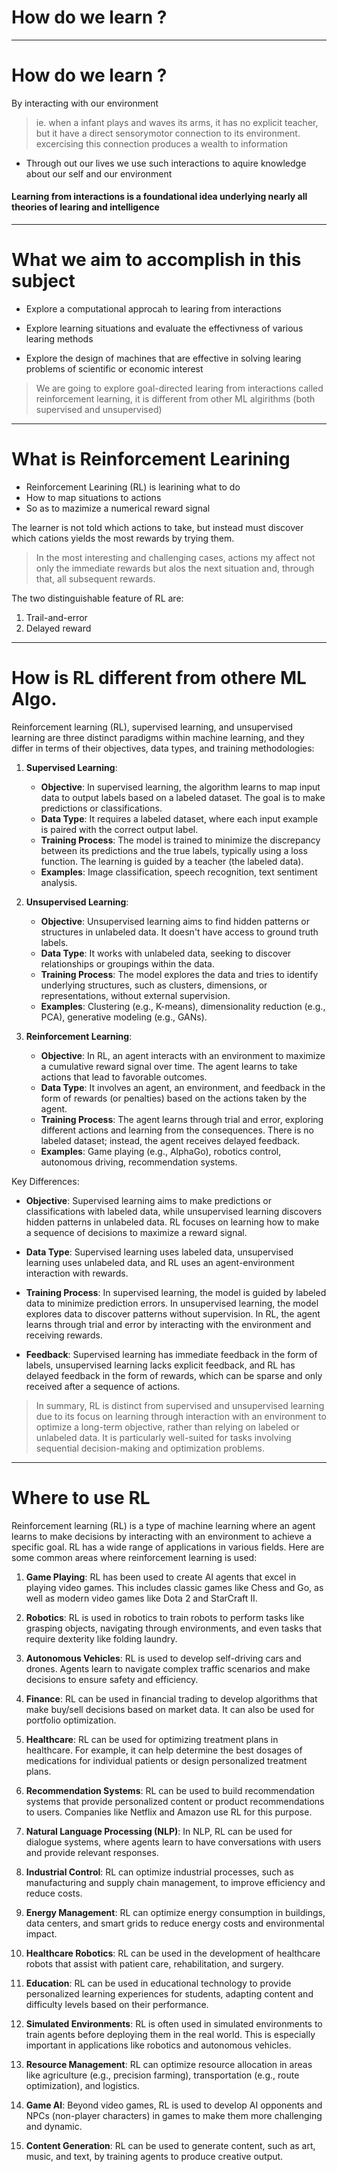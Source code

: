# How do we learn ?


---
# How do we learn ?

By interacting with our environment

> ie. when a infant plays and waves its arms, it has no explicit teacher, but it have a direct sensorymotor connection to its environment. excercising this connection produces a wealth to information

- Through out our lives we use such interactions to aquire  knowledge about our self and our environment 

#### Learning from interactions is a foundational idea underlying nearly all theories of learing and intelligence

---

# What we aim to accomplish in this subject

- Explore a computational approcah to learing from interactions

- Explore learning situations and evaluate the effectivness of various learing methods

- Explore the design of machines that are effective in solving learing problems of scientific or economic interest

> We are going to explore goal-directed learing from interactions called reinforcement learning, it is different from other ML algirithms (both supervised and unsupervised)
--- 

# What is Reinforcement Learining

- Reinforcement Learining (RL) is learining what to do
- How to map situations to actions 
- So as to mazimize a numerical reward signal

The learner is not told which actions to take, but instead must discover which cations yields the most rewards by trying them. 

> In the most interesting and challenging cases, actions my affect not only the immediate rewards but alos the next situation and, through that, all subsequent rewards. 

The two distinguishable feature of RL are: 
1. Trail-and-error
2. Delayed reward 

---
# How is RL different from othere ML Algo.

Reinforcement learning (RL), supervised learning, and unsupervised learning are three distinct paradigms within machine learning, and they differ in terms of their objectives, data types, and training methodologies:

1. **Supervised Learning**:
   - **Objective**: In supervised learning, the algorithm learns to map input data to output labels based on a labeled dataset. The goal is to make predictions or classifications.
   - **Data Type**: It requires a labeled dataset, where each input example is paired with the correct output label.
   - **Training Process**: The model is trained to minimize the discrepancy between its predictions and the true labels, typically using a loss function. The learning is guided by a teacher (the labeled data).
   - **Examples**: Image classification, speech recognition, text sentiment analysis.

2. **Unsupervised Learning**:
   - **Objective**: Unsupervised learning aims to find hidden patterns or structures in unlabeled data. It doesn't have access to ground truth labels.
   - **Data Type**: It works with unlabeled data, seeking to discover relationships or groupings within the data.
   - **Training Process**: The model explores the data and tries to identify underlying structures, such as clusters, dimensions, or representations, without external supervision.
   - **Examples**: Clustering (e.g., K-means), dimensionality reduction (e.g., PCA), generative modeling (e.g., GANs).

3. **Reinforcement Learning**:
   - **Objective**: In RL, an agent interacts with an environment to maximize a cumulative reward signal over time. The agent learns to take actions that lead to favorable outcomes.
   - **Data Type**: It involves an agent, an environment, and feedback in the form of rewards (or penalties) based on the actions taken by the agent.
   - **Training Process**: The agent learns through trial and error, exploring different actions and learning from the consequences. There is no labeled dataset; instead, the agent receives delayed feedback.
   - **Examples**: Game playing (e.g., AlphaGo), robotics control, autonomous driving, recommendation systems.

Key Differences:
- **Objective**: Supervised learning aims to make predictions or classifications with labeled data, while unsupervised learning discovers hidden patterns in unlabeled data. RL focuses on learning how to make a sequence of decisions to maximize a reward signal.
  
- **Data Type**: Supervised learning uses labeled data, unsupervised learning uses unlabeled data, and RL uses an agent-environment interaction with rewards.

- **Training Process**: In supervised learning, the model is guided by labeled data to minimize prediction errors. In unsupervised learning, the model explores data to discover patterns without supervision. In RL, the agent learns through trial and error by interacting with the environment and receiving rewards.

- **Feedback**: Supervised learning has immediate feedback in the form of labels, unsupervised learning lacks explicit feedback, and RL has delayed feedback in the form of rewards, which can be sparse and only received after a sequence of actions.

> In summary, RL is distinct from supervised and unsupervised learning due to its focus on learning through interaction with an environment to optimize a long-term objective, rather than relying on labeled or unlabeled data. It is particularly well-suited for tasks involving sequential decision-making and optimization problems.


---
# Where to use RL

Reinforcement learning (RL) is a type of machine learning where an agent learns to make decisions by interacting with an environment to achieve a specific goal. RL has a wide range of applications in various fields. Here are some common areas where reinforcement learning is used:

1. **Game Playing**: RL has been used to create AI agents that excel in playing video games. This includes classic games like Chess and Go, as well as modern video games like Dota 2 and StarCraft II.

2. **Robotics**: RL is used in robotics to train robots to perform tasks like grasping objects, navigating through environments, and even tasks that require dexterity like folding laundry.

3. **Autonomous Vehicles**: RL is used to develop self-driving cars and drones. Agents learn to navigate complex traffic scenarios and make decisions to ensure safety and efficiency.

4. **Finance**: RL can be used in financial trading to develop algorithms that make buy/sell decisions based on market data. It can also be used for portfolio optimization.

5. **Healthcare**: RL can be used for optimizing treatment plans in healthcare. For example, it can help determine the best dosages of medications for individual patients or design personalized treatment plans.

6. **Recommendation Systems**: RL can be used to build recommendation systems that provide personalized content or product recommendations to users. Companies like Netflix and Amazon use RL for this purpose.

7. **Natural Language Processing (NLP)**: In NLP, RL can be used for dialogue systems, where agents learn to have conversations with users and provide relevant responses.

8. **Industrial Control**: RL can optimize industrial processes, such as manufacturing and supply chain management, to improve efficiency and reduce costs.

9. **Energy Management**: RL can optimize energy consumption in buildings, data centers, and smart grids to reduce energy costs and environmental impact.

10. **Healthcare Robotics**: RL can be used in the development of healthcare robots that assist with patient care, rehabilitation, and surgery.

11. **Education**: RL can be used in educational technology to provide personalized learning experiences for students, adapting content and difficulty levels based on their performance.

12. **Simulated Environments**: RL is often used in simulated environments to train agents before deploying them in the real world. This is especially important in applications like robotics and autonomous vehicles.

13. **Resource Management**: RL can optimize resource allocation in areas like agriculture (e.g., precision farming), transportation (e.g., route optimization), and logistics.

14. **Game AI**: Beyond video games, RL is used to develop AI opponents and NPCs (non-player characters) in games to make them more challenging and dynamic.

15. **Content Generation**: RL can be used to generate content, such as art, music, and text, by training agents to produce creative output.

